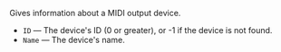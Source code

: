 Gives information about a MIDI output device.

   - `ID` — The device's ID (0 or greater), or -1 if the device is not found.
   - `Name` — The device's name.
